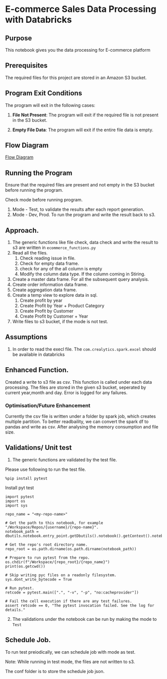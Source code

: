
# E-commerce Sales Data Processing with Databricks

## Purpose

This notebook gives you the data processing for E-commerce platform


## Prerequisites

The required files for this project are stored in an Amazon S3 bucket.

## Program Exit Conditions

The program will exit in the following cases:

1. **File Not Present**: The program will exit if the required file is not present in the S3 bucket.

2. **Empty File Data**: The program will exit if the entire file data is empty.


## Flow Diagram
 [Flow Diagram](flowdiagram/ecommercedataprocessing_flow_chart.png)
 
## Running the Program

Ensure that the required files are present and not empty in the S3 bucket before running the program.

Check mode before running program.
1. Mode - Test, to validate the results after each report generation.
2. Mode - Dev, Prod. To run the program and write the result back to s3.


## Approach.
1. The generic functions like file check, data check and write the result to s3 are written in `ecommerce_functions.py`
2. Read all the files.
   1. Check reading issue in file.
   2. Check for empty data frame.
   3. check for any of the all column is empty
   4. Modify the column data type. If the column coming in Stiring.
3. Create a master data frame. For all the subsequent query analysis.
4. Create order information data frame.
5. Create aggregation data frame.
6. Create a temp view to explore data in sql.
   1. Create profit by year
   2. Create Profit by Year + Product Category
   3. Create Profit by Customer
   4. Create Profit by Customer + Year
7. Write files to s3 bucket, if the mode is not test. 




## Assumptions
1. In order to read the execl file. The `com.crealytics.spark.excel` should be available in databricks

## Enhanced Function.
 Created a write to s3 file as csv. This function is called under each data processing. The files are stored in the given s3 bucket, seperated by current year,month and day. Error is logged for any failures.
### Optimisation/Future Enhancement
Currently the csv file is written under a folder by spark job, which creates multiple partition. To better readbaility, we can convert the spark df to pandas and write as csv. After analysing the memory consumption and file size.
## Validations/ Unit test
 
1. The generic functions are validated by the test file.

Please use following to run the test file.
```
%pip install pytest
```
Install pyt test
```
import pytest
import os
import sys

repo_name = "<my-repo-name>"

# Get the path to this notebook, for example "/Workspace/Repos/{username}/{repo-name}".
notebook_path = dbutils.notebook.entry_point.getDbutils().notebook().getContext().notebookPath().get()

# Get the repo's root directory name.
repo_root = os.path.dirname(os.path.dirname(notebook_path))

# Prepare to run pytest from the repo.
os.chdir(f"/Workspace/{repo_root}/{repo_name}")
print(os.getcwd())

# Skip writing pyc files on a readonly filesystem.
sys.dont_write_bytecode = True

# Run pytest.
retcode = pytest.main([".", "-v", "-p", "no:cacheprovider"])

# Fail the cell execution if there are any test failures.
assert retcode == 0, "The pytest invocation failed. See the log for details."
```

2. The validations under the notebook can be run by making the mode to `Test`
 ## Schedule Job.
 To run test preiodically, we can schedule job with mode as test.
 
 Note: While running in test mode, the files are not written to s3. 

The conf folder is to store the schedule job json.
